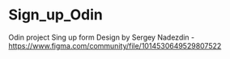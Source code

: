# Sign_up_Odin
Odin project Sing up form
Design by Sergey Nadezdin  - https://www.figma.com/community/file/1014530649529807522
